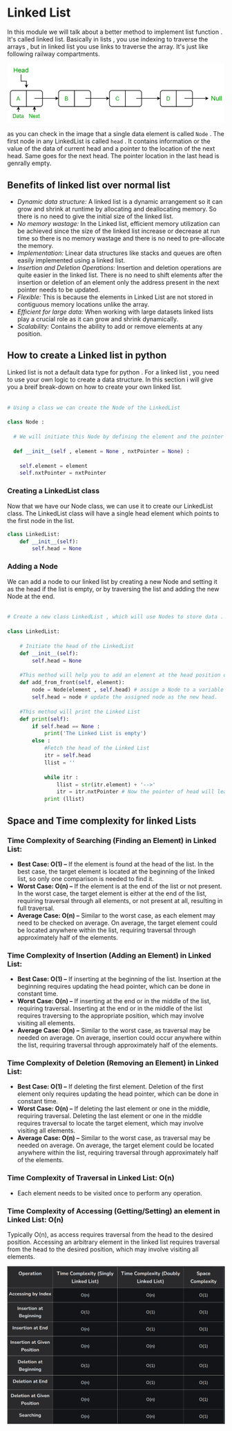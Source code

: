 # Linked List

In this module we will talk about a better method to implement list function . It's called linked list. Basically in lists , you use indexing to traverse the arrays , but in linked list you use links to traverse the array. It's just like following railway compartments. 

![Linked list](image.png)

as you can check in the image that a single data element is called `Node` . The first node in any LinkedList is called `head` . It contains information or the value of the data of current head and a pointer to the location of the next head. Same goes for the next head. The pointer location in the last head is genrally empty.

## Benefits of linked list over normal list 

- *Dynamic data structure:* A linked list is a dynamic arrangement so it can grow and shrink at runtime by allocating and deallocating memory. So there is no need to give the initial size of the linked list.
- *No memory wastage:* In the Linked list, efficient memory utilization can be achieved since the size of the linked list increase or decrease at run time so there is no memory wastage and there is no need to pre-allocate the memory.
- *Implementation:* Linear data structures like stacks and queues are often easily implemented using a linked list.
- *Insertion and Deletion Operations:* Insertion and deletion operations are quite easier in the linked list. There is no need to shift elements after the insertion or deletion of an element only the address present in the next pointer needs to be updated. 
- *Flexible:* This is because the elements in Linked List  are not stored in contiguous memory locations unlike the array.
- *Efficient for large data:* When working with large datasets linked lists play a crucial role as it can grow and shrink dynamically.
- *Scalability:* Contains the ability to add or remove elements at any position.

## How to create a Linked list in python

Linked list is not a default data type for python . For a linked list , you need to use your own logic to create a data structure. In this section i will give you a breif break-down on how to create your own linked list.

```python

# Using a class we can create the Node of the LinkedList

class Node :
  
  # We will initiate this Node by defining the element and the pointer through __init__ constructor

  def __init__(self , element = None , nxtPointer = None) :
    
    self.element = element
    self.nxtPointer = nxtPointer
```  
### Creating a LinkedList class

Now that we have our Node class, we can use it to create our LinkedList class. The LinkedList class will have a single head element which points to the first node in the list.

```python
class LinkedList:
    def __init__(self):
        self.head = None
```

### Adding a Node
We can add a node to our linked list by creating a new Node and setting it as the head if the list is empty, or by traversing the list and adding the new Node at the end.

```python

# Create a new class LinkedList , which will use Nodes to store data .

class LinkedList:

    # Initiate the head of the LinkedList
    def __init__(self):
        self.head = None

    #This method will help you to add an element at the head position of the linked list
    def add_from_front(self, element):
        node = Node(element , self.head) # assign a Node to a variable and use the previous head as the pointer
        self.head = node # update the assigned node as the new head. 

    #This method will print the Linked List
    def print(self):
        if self.head == None :
            print('The Linked List is empty')
        else :
            #Fetch the head of the Linked List
            itr = self.head
            llist = ''

            while itr :
                llist = str(itr.element) + '-->'
                itr = itr.nxtPointer # Now the pointer of head will lead you to next node.
            print (llist)
```

## Space and Time complexity for linked Lists

### Time Complexity of Searching (Finding an Element) in Linked List:

- **Best Case: O(1) –** If the element is found at the head of the list.
    In the best case, the target element is located at the beginning of the linked list, so only one comparison is needed to find it.
- **Worst Case: O(n) –** If the element is at the end of the list or not present.
    In the worst case, the target element is either at the end of the list, requiring traversal through all elements, or not present at all, resulting in full traversal.
- **Average Case: O(n) –** Similar to the worst case, as each element may need to be checked on average.
    On average, the target element could be located anywhere within the list, requiring traversal through approximately half of the elements.

### Time Complexity of Insertion (Adding an Element) in Linked List:

- **Best Case: O(1) –** If inserting at the beginning of the list.
    Insertion at the beginning requires updating the head pointer, which can be done in constant time.
- **Worst Case: O(n) –** If inserting at the end or in the middle of the list, requiring traversal.
    Inserting at the end or in the middle of the list requires traversing to the appropriate position, which may involve visiting all elements.
- **Average Case: O(n) –** Similar to the worst case, as traversal may be needed on average.
    On average, insertion could occur anywhere within the list, requiring traversal through approximately half of the elements.

### Time Complexity of Deletion (Removing an Element) in Linked List:

- **Best Case: O(1) –** If deleting the first element.
    Deletion of the first element only requires updating the head pointer, which can be done in constant time.
- **Worst Case: O(n) –** If deleting the last element or one in the middle, requiring traversal.
    Deleting the last element or one in the middle requires traversal to locate the target element, which may involve visiting all elements.
- **Average Case: O(n) –** Similar to the worst case, as traversal may be needed on average.
    On average, the target element could be located anywhere within the list, requiring traversal through approximately half of the elements.

### Time Complexity of Traversal in Linked List: O(n)

- Each element needs to be visited once to perform any operation.

### Time Complexity of Accessing (Getting/Setting) an element in Linked List: O(n)

Typically O(n), as access requires traversal from the head to the desired position.
Accessing an arbitrary element in the linked list requires traversal from the head to the desired position, which may involve visiting all elements.




![alt text](image-1.png)